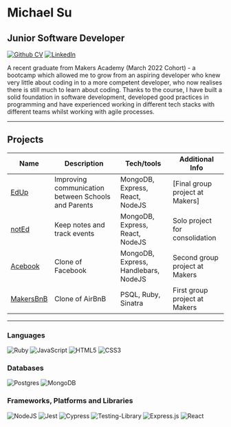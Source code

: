 # Michael Su
## Junior Software Developer
[![Github CV](https://img.shields.io/badge/GitHub%20CV-0077B5?style=for-the-badge&logo=github&logoColor=white)](https://github.com/mcsuGH/CV)
[![LinkedIn](https://img.shields.io/badge/LinkedIn-0077B5?style=for-the-badge&logo=linkedin&logoColor=white)](https://github.com/mcsuGH/CV)

A recent graduate from Makers Academy (March 2022 Cohort) - a bootcamp which allowed me to grow from an aspiring developer who knew very little about coding in to a more competent developer, who now realises there is still much to learn about coding. Thanks to the course, I have built a solid foundation in software development, developed good practices in programming and have experienced working in different tech stacks with different teams whilst working with agile processes.

---
## Projects
| Name                         | Description       | Tech/tools        | Additional Info |
| ---------------------------- | ----------------- | ----------------- | --------------- |
| [EdUp](https://github.com/jmcnally17/EdUp) | Improving communication between Schools and Parents  | MongoDB, Express, React, NodeJS | [Final group project at Makers]
| [notEd](https://github.com/mcsuGH/notEdApp) | Keep notes and track events  | MongoDB, Express, React, NodeJS |Solo project for consolidation |
| [Acebook](https://github.com/jmcnally17/acebook-zark-muckerberg) | Clone of Facebook | MongoDB, Express, Handlebars, NodeJS |Second group project at Makers |
| [MakersBnB](https://github.com/monenavarro/makers_bnb) | Clone of AirBnB | PSQL, Ruby, Sinatra |First group project at Makers |

---
### Languages
![Ruby](https://img.shields.io/badge/ruby-%23CC342D.svg?style=for-the-badge&logo=ruby&logoColor=white)
![JavaScript](https://img.shields.io/badge/javascript-%23323330.svg?style=for-the-badge&logo=javascript&logoColor=%23F7DF1E)
![HTML5](https://img.shields.io/badge/html5-%23E34F26.svg?style=for-the-badge&logo=html5&logoColor=white)
![CSS3](https://img.shields.io/badge/css3-%231572B6.svg?style=for-the-badge&logo=css3&logoColor=white)

### Databases
![Postgres](https://img.shields.io/badge/postgres-%23316192.svg?style=for-the-badge&logo=postgresql&logoColor=white)
![MongoDB](https://img.shields.io/badge/MongoDB-%234ea94b.svg?style=for-the-badge&logo=mongodb&logoColor=white)

### Frameworks, Platforms and Libraries
![NodeJS](https://img.shields.io/badge/node.js-6DA55F?style=for-the-badge&logo=node.js&logoColor=white)
![Jest](https://img.shields.io/badge/-jest-%23C21325?style=for-the-badge&logo=jest&logoColor=white)
![Cypress](https://img.shields.io/badge/-cypress-%23E5E5E5?style=for-the-badge&logo=cypress&logoColor=058a5e)
![Testing-Library](https://img.shields.io/badge/-TestingLibrary-%23E33332?style=for-the-badge&logo=testing-library&logoColor=white)
![Express.js](https://img.shields.io/badge/express.js-%23404d59.svg?style=for-the-badge&logo=express&logoColor=%2361DAFB)
![React](https://img.shields.io/badge/react-%2320232a.svg?style=for-the-badge&logo=react&logoColor=%2361DAFB)